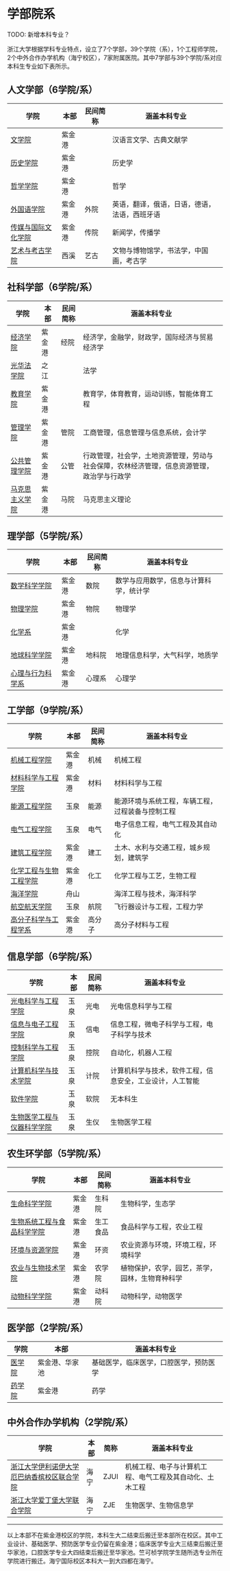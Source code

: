 # 学部院系

TODO: 新增本科专业？

浙江大学根据学科专业特点，设立了7个学部，39个学院（系），1个工程师学院，2个中外合作办学机构（海宁校区），7家附属医院。其中7学部与39个学院/系对应本科生专业如下表所示。

## 人文学部（6学院/系）

| 学院               | 本部   | 民间简称 | 涵盖本科专业                                 |
| ------------------ | ------ | -------- | -------------------------------------------- |
| [文学院](http://www.lit.zju.edu.cn)       | 紫金港 |          | 汉语言文学、古典文献学                       |
| [历史学院](https://ls.zju.edu.cn/main.htm)     | 紫金港 |          | 历史学                                       |
| [哲学学院](http://www.philosophy.zju.edu.cn)     | 紫金港 |          | 哲学                                         |
| [外国语学院](http://www.sis.zju.edu.cn/sischinese/)         | 紫金港 | 外院     | 英语，翻译，俄语，日语，德语，法语，西班牙语 |
| [传媒与国际文化学院](http://www.cmic.zju.edu.cn) | 紫金港 | 传院     | 新闻学，传播学                               |
| [艺术与考古学院](http://www.soaa.zju.edu.cn)     | 西溪   | 艺古     | 文物与博物馆学，书法学，中国画，考古学           |

## 社科学部（6学院/系）

| 学院           | 本部   | 民间简称 | 涵盖本科专业                                                 |
| -------------- | ------ | -------- | ------------------------------------------------------------ |
| [经济学院](http://www.cec.zju.edu.cn)       | 紫金港 | 经院     | 经济学，金融学，财政学，国际经济与贸易经济学                 |
| [光华法学院](http://www.ghls.zju.edu.cn)     | 之江   |          | 法学                                                         |
| [教育学院](http://www.ced.zju.edu.cn)       | 紫金港 |          | 教育学，体育教育，运动训练，智能体育工程                                   |
| [管理学院](http://www.som.zju.edu.cn)       | 紫金港 | 管院     | 工商管理，信息管理与信息系统，会计学                         |
| [公共管理学院](http://www.spa.zju.edu.cn/spachinese/)   | 紫金港 | 公管     | 行政管理，社会学，土地资源管理，劳动与社会保障，农林经济管理，信息资源管理，政治学与行政学 |
| [马克思主义学院](http://marx.zju.edu.cn) | 紫金港 | 马院     | 马克思主义理论                                               |

## 理学部（5学院/系）

| 学院             | 本部   | 民间简称 | 涵盖本科专业                           |
| ---------------- | ------ | -------- | -------------------------------------- |
| [数学科学学院](http://www.math.zju.edu.cn)     | 紫金港 | 数院     | 数学与应用数学，信息与计算科学，统计学 |
| [物理学院](http://physics.zju.edu.cn)         | 紫金港 | 物院     | 物理学                                 |
| [化学系](http://www.chem.zju.edu.cn)           | 紫金港 |          | 化学                                   |
| [地球科学学院](http://gs.zju.edu.cn)     | 紫金港 | 地科院   | 地理信息科学，大气科学，地质学         |
| [心理与行为科学系](http://www.psych.zju.edu.cn) | 紫金港 | 心理系   | 心理学                                 |

## 工学部（9学院/系）

| 学院                   | 本部   | 民间简称 | 涵盖本科专业                                     |
| ---------------------- | ------ | -------- | ------------------------------------------------ |
| [机械工程学院](http://me.zju.edu.cn)           | 紫金港 | 机械     | 机械工程                                         |
| [材料科学与工程学院](https://mse.zju.edu.cn)     | 紫金港 | 材料     | 材料科学与工程                                   |
| [能源工程学院](http://www.doe.zju.edu.cn)           | 玉泉   | 能源     | 能源环境与系统工程，车辆工程，过程装备与控制工程 |
| [电气工程学院](http://ee.zju.edu.cn)           | 玉泉   | 电气     | 电子信息工程，电气工程及其自动化                 |
| [建筑工程学院](http://www.ccea.zju.edu.cn/ts/list.htm)           | 紫金港 | 建工     | 土木、水利与交通工程，城乡规划，建筑学           |
| [化学工程与生物工程学院](http://che.zju.edu.cn) | 紫金港 | 化工     | 化学工程与工艺，生物工程                         |
| [海洋学院](http://oc.zju.edu.cn)               | 舟山   |          | 海洋工程与技术，海洋科学                         |
| [航空航天学院](http://saa.zju.edu.cn)           | 玉泉   | 航院     | 飞行器设计与工程，工程力学                       |
| [高分子科学与工程学系](https://polymer.zju.edu.cn)   | 紫金港 | 高分子   | 高分子材料与工程                                 |

## 信息学部（6学院/系）

| 学院                       | 本部 | 民间简称 | 涵盖本科专业                                             |
| -------------------------- | ---- | -------- | -------------------------------------------------------- |
| [光电科学与工程学院](http://opt.zju.edu.cn/)         | 玉泉 | 光电     | 光电信息科学与工程                                       |
| [信息与电子工程学院](http://www.isee.zju.edu.cn/)         | 玉泉 | 信电     | 信息工程，微电子科学与工程，电子科学与技术               |
| [控制科学与工程学院](http://www.cse.zju.edu.cn/)         | 玉泉 | 控院     | 自动化，机器人工程                                       |
| [计算机科学与技术学院](http://www.cs.zju.edu.cn/)       | 玉泉 | 计院     | 计算机科学与技术，软件工程，信息安全，工业设计，人工智能 |
| [软件学院](http://www.cst.zju.edu.cn/)                   | 玉泉 | 软院     | 无本科生                                                 |
| [生物医学工程与仪器科学学院](http://www.cbeis.zju.edu.cn/) | 玉泉 | 生仪     | 生物医学工程                                             |

## 农生环学部（5学院/系）

| 学院                       | 本部   | 民间简称 | 涵盖本科专业                       |
| -------------------------- | ------ | -------- | ---------------------------------- |
| [生命科学学院](http://www.cls.zju.edu.cn/)               | 紫金港 | 生科院   | 生物科学，生态学                   |
| [生物系统工程与食品科学学院](http://www.caefs.zju.edu.cn/) | 紫金港 | 生工食品 | 食品科学与工程，农业工程           |
| [环境与资源学院](http://www.cers.zju.edu.cn/)             | 紫金港 | 环资     | 农业资源与环境，环境工程，环境科学 |
| [农业与生物技术学院](http://www.cab.zju.edu.cn/)         | 紫金港 | 农学院   | 植物保护，农学，园艺，茶学，园林，生物育种科学   |
| [动物科学学院](http://www.cas.zju.edu.cn/caschinese/)              | 紫金港 | 动科院   | 动物科学，动物医学                 |

## 医学部（2学院/系）

| 学院   | 本部           | 涵盖本科专业                           |
| ------ | -------------- | -------------------------------------- |
| [医学院](http://www.cmm.zju.edu.cn/) | 紫金港、华家池 | 基础医学，临床医学，口腔医学，预防医学 |
| [药学院](http://www.cps.zju.edu.cn/) | 紫金港         | 药学                                   |

## 中外合作办学机构（2学院/系）
| 学院   | 本部           | 简称 | 涵盖本科专业                           |
| ------ | -------------- | ---- | -------------------------------------- |
| [浙江大学伊利诺伊大学厄巴纳香槟校区联合学院](https://zjui.intl.zju.edu.cn/) | 海宁 | ZJUI | 机械工程、电子与计算机工程、电气工程及其自动化、土木工程 |
| [浙江大学爱丁堡大学联合学院](https://zje.intl.zju.edu.cn/) | 海宁 | ZJE | 生物医学、生物信息学 |

---

以上本部不在紫金港校区的学院，本科生大二结束后搬迁至本部所在校区。其中工业设计、基础医学、预防医学专业仍留在紫金港；临床医学专业大三结束后搬迁至华家池，口腔医学专业大四结束后搬迁至华家池。竺可桢学院学生随所选专业所在学院进行搬迁。海宁国际校区本科大一到大四都在海宁。
